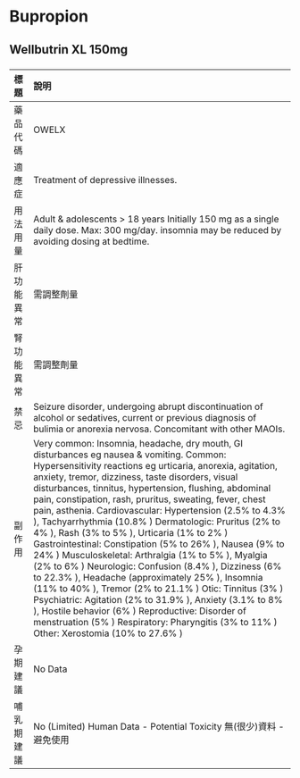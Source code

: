 # Bupropion

## Wellbutrin XL 150mg

##### 

| 標題       | 說明                                                                                                                                                                                                                                                                                                                                                                                                                                                                                                                                                                                                                                                                                                                                                                                                                                                                                                                                                                                                   |
|:-----------|:-------------------------------------------------------------------------------------------------------------------------------------------------------------------------------------------------------------------------------------------------------------------------------------------------------------------------------------------------------------------------------------------------------------------------------------------------------------------------------------------------------------------------------------------------------------------------------------------------------------------------------------------------------------------------------------------------------------------------------------------------------------------------------------------------------------------------------------------------------------------------------------------------------------------------------------------------------------------------------------------------------|
| 藥品代碼   | OWELX                                                                                                                                                                                                                                                                                                                                                                                                                                                                                                                                                                                                                                                                                                                                                                                                                                                                                                                                                                                                  |
| 適應症     | Treatment of depressive illnesses.                                                                                                                                                                                                                                                                                                                                                                                                                                                                                                                                                                                                                                                                                                                                                                                                                                                                                                                                                                     |
| 用法用量   | Adult & adolescents > 18 years Initially 150 mg as a single daily dose. Max: 300 mg/day. insomnia may be reduced by avoiding dosing at bedtime.                                                                                                                                                                                                                                                                                                                                                                                                                                                                                                                                                                                                                                                                                                                                                                                                                                                        |
| 肝功能異常 | 需調整劑量                                                                                                                                                                                                                                                                                                                                                                                                                                                                                                                                                                                                                                                                                                                                                                                                                                                                                                                                                                                             |
| 腎功能異常 | 需調整劑量                                                                                                                                                                                                                                                                                                                                                                                                                                                                                                                                                                                                                                                                                                                                                                                                                                                                                                                                                                                             |
| 禁忌       | Seizure disorder, undergoing abrupt discontinuation of alcohol or sedatives, current or previous diagnosis of bulimia or anorexia nervosa. Concomitant with other MAOIs.                                                                                                                                                                                                                                                                                                                                                                                                                                                                                                                                                                                                                                                                                                                                                                                                                               |
| 副作用     | Very common: Insomnia, headache, dry mouth, GI disturbances eg nausea & vomiting. Common: Hypersensitivity reactions eg urticaria, anorexia, agitation, anxiety, tremor, dizziness, taste disorders, visual disturbances, tinnitus, hypertension, flushing, abdominal pain, constipation, rash, pruritus, sweating, fever, chest pain, asthenia. Cardiovascular: Hypertension (2.5% to 4.3% ), Tachyarrhythmia (10.8% ) Dermatologic: Pruritus (2% to 4% ), Rash (3% to 5% ), Urticaria (1% to 2% ) Gastrointestinal: Constipation (5% to 26% ), Nausea (9% to 24% ) Musculoskeletal: Arthralgia (1% to 5% ), Myalgia (2% to 6% ) Neurologic: Confusion (8.4% ), Dizziness (6% to 22.3% ), Headache (approximately 25% ), Insomnia (11% to 40% ), Tremor (2% to 21.1% ) Otic: Tinnitus (3% ) Psychiatric: Agitation (2% to 31.9% ), Anxiety (3.1% to 8% ), Hostile behavior (6% ) Reproductive: Disorder of menstruation (5% ) Respiratory: Pharyngitis (3% to 11% ) Other: Xerostomia (10% to 27.6% ) |
| 孕期建議   | No Data                                                                                                                                                                                                                                                                                                                                                                                                                                                                                                                                                                                                                                                                                                                                                                                                                                                                                                                                                                                                |
| 哺乳期建議 | No (Limited) Human Data - Potential Toxicity 無(很少)資料 - 避免使用                                                                                                                                                                                                                                                                                                                                                                                                                                                                                                                                                                                                                                                                                                                                                                                                                                                                                                                                   |

